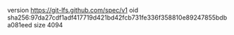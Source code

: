 version https://git-lfs.github.com/spec/v1
oid sha256:97da27cdf1adf417719d421bd42fcb731fe336f358810e89247855bdba081eed
size 4094
